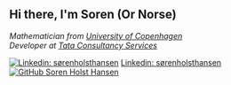 <h2> Hi there, I'm Soren (Or Norse)</h2>
<p><em>
  Mathematician from <a href="https://www.ku.dk/english/">University of Copenhagen</a>
  </br>
  Developer at <a href="https://www.tcs.com/">Tata Consultancy Services</a>
</em></p>

[![Linkedin: sørenholsthansen](https://img.shields.io/badge/-søren-blue?style=flat-square&logo=Linkedin&logoColor=white&link=https://www.linkedin.com/in/søren-holst-hansen/)](https://www.linkedin.com/in/søren-holst-hansen/)
[Linkedin: sørenholsthansen](www.linkedin.com/in/søren-holst-hansen)
[![GitHub Soren Holst Hansen](https://img.shields.io/github/followers/SorenHolstHansen?label=follow&style=social)](https://github.com/SorenHolstHansen)


<!--
**SorenHolstHansen/SorenHolstHansen** is a ✨ _special_ ✨ repository because its `README.md` (this file) appears on your GitHub profile.

Here are some ideas to get you started:

- 🔭 I’m currently working on ...
- 🌱 I’m currently learning ...
- 👯 I’m looking to collaborate on ...
- 🤔 I’m looking for help with ...
- 💬 Ask me about ...
- 📫 How to reach me: ...
- 😄 Pronouns: ...
- ⚡ Fun fact: ...
-->

